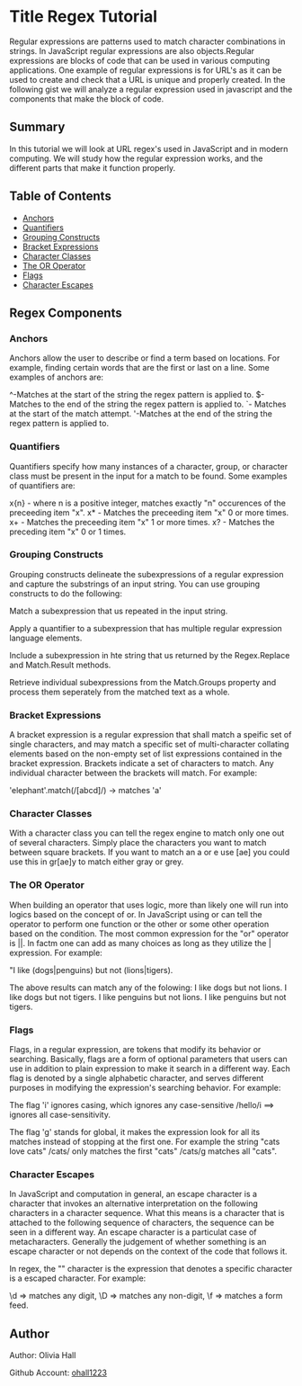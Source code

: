 # Title Regex Tutorial

Regular expressions are patterns used to match character combinations in strings. In JavaScript regular expressions are also objects.Regular expressions are blocks of code that can be used in various computing applications. One example of regular expressions is for URL's as it can be used to create and check that a URL is unique and properly created. In the following gist we will analyze a regular expression used in javascript and the components that make the block of code.

## Summary

In this tutorial we will look at URL regex's used in JavaScript and in modern computing. We will study how the regular expression works, and the different parts that make it function properly.

## Table of Contents

- [Anchors](#anchors)
- [Quantifiers](#quantifiers)
- [Grouping Constructs](#grouping-constructs)
- [Bracket Expressions](#bracket-expressions)
- [Character Classes](#character-classes)
- [The OR Operator](#the-or-operator)
- [Flags](#flags)
- [Character Escapes](#character-escapes)

## Regex Components

### Anchors

Anchors allow the user to describe or find a term based on locations. For example, finding certain words that are the first or last on a line. Some examples of anchors are:

^-Matches at the start of the string the regex pattern is applied to.
$- Matches to the end of the string the regex pattern is applied to.
\`- Matches at the start of the match attempt.
\'-Matches at the end of the string the regex pattern is applied to.

### Quantifiers

Quantifiers specify how many instances of a character, group, or character class must be present in the input for a match to be found. Some examples of quantifiers are:

x{n} - where n is a positive integer, matches exactly "n" occurences of the preceeding item "x".
x\* - Matches the preceeding item "x" 0 or more times.
x+ - Matches the preceeding item "x" 1 or more times.
x? - Matches the preceding item "x" 0 or 1 times.

### Grouping Constructs

Grouping constructs delineate the subexpressions of a regular expression and capture the substrings of an input string. You can use grouping constructs to do the following:

Match a subexpression that us repeated in the input string.

Apply a quantifier to a subexpression that has multiple regular expression language elements.

Include a subexpression in hte string that us returned by the Regex.Replace and Match.Result methods.

Retrieve individual subexpressions from the Match.Groups property and process them seperately from the matched text as a whole.

### Bracket Expressions

A bracket expression is a regular expression that shall match a speific set of single characters, and may match a specific set of multi-character collating elements based on the non-empty set of list expressions contained in the bracket expression. Brackets indicate a set of characters to match. Any individual character between the brackets will match. For example:

'elephant'.match(/[abcd]/) -> matches 'a'

### Character Classes

With a character class you can tell the regex engine to match only one out of several characters. Simply place the characters you want to match between square brackets. If you want to match an a or e use [ae] you could use this in gr[ae]y to match either gray or grey.

### The OR Operator

When building an operator that uses logic, more than likely one will run into logics based on the concept of or. In JavaScript using or can tell the operator to perform one function or the other or some other operation based on the condition. The most common expression for the "or" operator is ||. In factm one can add as many choices as long as they utilize the | expression. For example:

"I like (dogs|penguins) but not (lions|tigers).

The above results can match any of the folowing: I like dogs but not lions. I like dogs but not tigers. I like penguins but not lions. I like penguins but not tigers.

### Flags

Flags, in a regular expression, are tokens that modify its behavior or searching. Basically, flags are a form of optional parameters that users can use in addition to plain expression to make it search in a different way. Each flag is denoted by a single alphabetic character, and serves different purposes in modifying the expression's searching behavior. For example:

The flag 'i' ignores casing, which ignores any case-sensitive /hello/i ==> ignores all case-sensitivity.

The flag 'g' stands for global, it makes the expression look for all its matches instead of stopping at the first one. For example the string "cats love cats" /cats/ only matches the first "cats" /cats/g matches all "cats".

### Character Escapes

In JavaScript and computation in general, an escape character is a character that invokes an alternative interpretation on the following characters in a character sequence. What this means is a character that is attached to the following sequence of characters, the sequence can be seen in a different way. An escape character is a particulat case of metacharacters. Generally the judgement of whether something is an escape character or not depends on the context of the code that follows it.

In regex, the "" character is the expression that denotes a specific character is a escaped character. For example:

\d => matches any digit, \D => matches any non-digit, \f => matches a form feed.

## Author

Author: Olivia Hall

Github Account: [ohall1223](https://github.com/ohall1223)
